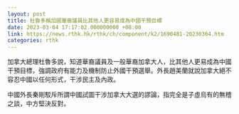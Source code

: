 ```yaml
---
layout: post
title: 杜魯多稱加國華裔議員比其他人更容易成為中國干預目標
date: 2023-03-04 17:17:02.000000000 +08:00
link: https://news.rthk.hk/rthk/ch/component/k2/1690481-20230304.htm
categories: rthk
---
```


加拿大總理杜魯多說，知道華裔議員及一般華裔加拿大人，比其他人更易成為中國干預目標，強調政府有能力及機制防止外國干預選舉。外長趙美蘭就說加拿大絕不容忍中國以任何形式，干涉民主及內政。

中國外長秦剛駁斥所謂中國試圖干涉加拿大大選的謬論，指完全是子虛烏有的無稽之談，中方堅決反對。
